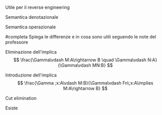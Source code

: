 
Utile per il reverse engineering 




Semantica denotazionale 

Semantica operazionale

#completa Spiega le differenze e in cosa sono utili seguendo le note del professore


Eliminazione dell'implica
$$
\frac{\Gamma\vdash M:A\rightarrow B \quad \Gamma\vdash N:A}{\Gamma\vdash MN:B}
$$

Introduzione dell'implica
$$
\frac{\Gamma ;x:A\vdash M:B}{\Gamma\vdash Fn\;x:A\implies M:A\rightarrow B}
$$

Cut elimination

Esiste 